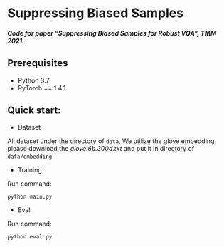 # Suppressing Biased Samples

##### Code for paper "Suppressing Biased Samples for Robust VQA", TMM 2021.

## Prerequisites

- Python 3.7
- PyTorch == 1.4.1

## Quick start:

- Dataset

All dataset under the directory of `data`, We utilize the glove embedding, please download the *glove.6b.300d.txt* and put it in directory of `data/embedding`.

- Training

Run command:

`python main.py`

- Eval

Run command:

`python eval.py`
